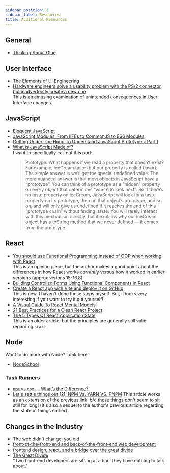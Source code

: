 ```yaml
---
sidebar_position: 3
sidebar_label: Resources
title: Additional Resources
---
```


<!-- markdownlint-disable no-inline-html no-trailing-punctuation -->

## General

- [Thinking About Glue](https://www.oreilly.com/radar/thinking-about-glue/)

## User Interface

- [The Elements of UI Engineering](https://overreacted.io/the-elements-of-ui-engineering/)
- [Hardware engineers solve a usability problem with the PS/2 connector, but inadvertently create a new one](https://devblogs.microsoft.com/oldnewthing/20210216-00/?p=104869)
  <br/> This is an amusing examination of unintended consequences in User Interface changes.

## JavaScript

- [Eloquent JavaScript](https://eloquentjavascript.net/)
- [JavaScript Modules: From IIFEs to CommonJS to ES6 Modules](https://ui.dev/javascript-modules-iifes-commonjs-esmodules/)
- [Getting Under The Hood To Understand JavaScript Prototypes: Part I](https://www.wwt.com/article/getting-under-the-hood-to-understand-javascript-prototypes-part-i)
- [What is JavaScript Made of?](https://overreacted.io/what-is-javascript-made-of/)
  <br/> I want to specifically call out this part:
  > Prototype: What happens if we read a property that doesn’t exist? For example, iceCream.taste (but our property is called flavor). The simple answer is we’ll get the special undefined value. The more nuanced answer is that most objects in JavaScript have a “prototype”. You can think of a prototype as a “hidden” property on every object that determines “where to look next”. So if there’s no taste property on iceCream, JavaScript will look for a taste property on its prototype, then on that object’s prototype, and so on, and will only give us undefined if it reaches the end of this “prototype chain” without finding .taste. You will rarely interact with this mechanism directly, but it explains why our iceCream object has a toString method that we never defined — it comes from the prototype.

## React

- [You should use Functional Programming instead of OOP when working with React](https://janithrs.medium.com/you-should-use-functional-programming-instead-of-oop-when-working-with-react-b12c1ebc5777)
  <br/>This is an opinion piece, but the author makes a good point about the differences in how React works _currently_ versus how it worked in earlier versions (approx verions 15-16.8)
- [Building Controlled Forms Using Functional Components in React](https://medium.com/swlh/building-controlled-forms-using-functional-components-in-react-965d033a89bd)
- [Create a React app with Vite and deploy it on GitHub](https://medium.com/@badreddine.boudaoud21/create-a-react-app-with-vite-and-deploy-it-on-github-48b82e19f821)
  <br/>This is new, I haven't done these steps myself. But, it looks very interesting if you want to try it out yourself!
- [A Visual Guide To React Mental Models](https://obedparla.com/code/a-visual-guide-to-react-mental-models/)
- [21 Best Practices for a Clean React Project](https://betterprogramming.pub/21-best-practices-for-a-clean-react-project-df788a682fb)
- [The 5 Types Of React Application State](https://jamesknelson.com/5-types-react-application-state/)
  <br/>This is an older article, but the principles are generally still valid regarding `state`

## Node

Want to do more with Node? Look here:

- [NodeSchool](https://nodeschool.io/)

### Task Runners

- [`npm` vs `npx` — What’s the Difference?](https://www.freecodecamp.org/news/npm-vs-npx-whats-the-difference/)
- [Let's settle things out [2]: NPM Vs. YARN VS. PNPM](https://dev.to/ayoub3bidi/lets-settle-things-out-2-npm-vs-yarn-vs-pnpm-5e04)
    This article works as an extension of the previous link, b/c these things don't seem to sit still for long! (It's also a sequel to the author's previous article regarding the state of things earlier)

## Changes in the Industry

- [The web didn't change; you did](https://remysharp.com/2021/02/11/the-web-didnt-change-you-did)
- [front-of-the-front-end and back-of-the-front-end web development](https://bradfrost.com/blog/post/front-of-the-front-end-and-back-of-the-front-end-web-development/)
- [frontend design, react, and a bridge over the great divide](https://bradfrost.com/blog/post/frontend-design-react-and-a-bridge-over-the-great-divide/)
- [The Great Divide](https://css-tricks.com/the-great-divide/)<br/> "Two front-end developers are sitting at a bar. They have nothing to talk about."
